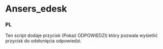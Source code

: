 # Ansers_edesk

### PL 
Ten script dodaje przycisk (Pokaż ODPOWIEDZI) który pozwala wyśietlić przycisk do odsłonięcia odpowiedzi.

